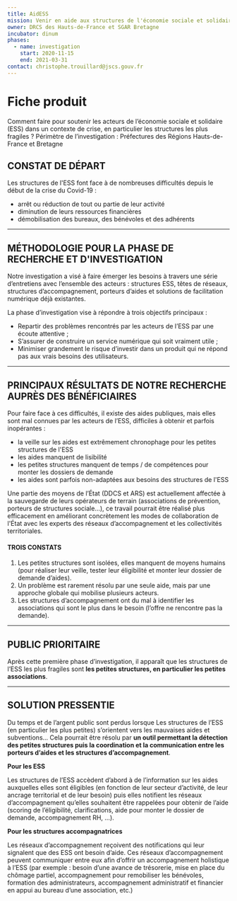 ```yaml
---
title: AidESS 
mission: Venir en aide aux structures de l'économie sociale et solidaire en simplifiant leur accès aux aides et aux financements publics dans un contexte de relance
owner: DRCS des Hauts-de-France et SGAR Bretagne
incubator: dinum 
phases: 
  - name: investigation
    start: 2020-11-15 
    end: 2021-03-31 
contact: christophe.trouillard@jscs.gouv.fr 
---
```


# Fiche produit

Comment faire pour soutenir les acteurs de l’économie sociale et solidaire (ESS) dans un contexte de crise, en particulier les structures les plus fragiles ?
Périmètre de l’investigation : Préfectures des Régions Hauts-de-France et Bretagne


## CONSTAT DE DÉPART
Les structures de l'ESS font face à de nombreuses difficultés depuis le début de la crise du Covid-19 :
- arrêt ou réduction de tout ou partie de leur activité
- diminution de leurs ressources financières 
- démobilisation des bureaux, des bénévoles et des adhérents


-----------------

## MÉTHODOLOGIE POUR LA PHASE DE RECHERCHE ET D'INVESTIGATION
Notre investigation a visé à faire émerger les besoins à travers une série d’entretiens avec l’ensemble des acteurs : structures ESS, têtes de réseaux, structures d’accompagnement, porteurs d’aides et solutions de facilitation numérique déjà existantes.

La phase d’investigation vise à répondre à trois objectifs principaux :
- Repartir des problèmes rencontrés par les acteurs de l’ESS par une écoute attentive ;
- S’assurer de construire un service numérique qui soit vraiment utile ;
- Minimiser grandement le risque d’investir dans un produit qui ne répond pas aux vrais besoins des utilisateurs.


-----------------

## PRINCIPAUX RÉSULTATS DE NOTRE RECHERCHE AUPRÈS DES BÉNÉFICIAIRES
Pour faire face à ces difficultés, il existe des aides publiques, mais elles sont mal connues par les acteurs de l’ESS, difficiles à obtenir et parfois inopérantes :
- la veille sur les aides est extrêmement chronophage pour les petites structures de l'ESS
- les aides manquent de lisibilité
- les petites structures manquent de temps / de compétences pour monter les dossiers de demande
- les aides sont parfois non-adaptées aux besoins des structures de l'ESS

Une partie des moyens de l’État (DDCS et ARS) est actuellement affectée à la sauvegarde de leurs opérateurs de terrain (associations de prévention, porteurs de structures sociale…), ce travail pourrait être réalisé plus efficacement en améliorant concrètement les modes de collaboration de l'État avec les experts des réseaux d’accompagnement et les collectivités territoriales.

#### TROIS CONSTATS
1. Les petites structures sont isolées, elles manquent de moyens humains (pour réaliser leur veille, tester leur éligibilité et monter leur dossier de demande d’aides).
2. Un problème est rarement résolu par une seule aide, mais par une approche globale qui mobilise plusieurs acteurs.
3. Les structures d’accompagnement ont du mal à identifier les associations qui sont le plus dans le besoin (l’offre ne rencontre pas la demande).


-----------------

## PUBLIC PRIORITAIRE
Après cette première phase d’investigation, il apparaît que les structures de l’ESS les plus fragiles sont **les petites structures, en particulier les petites associations**. 


-----------------

## SOLUTION PRESSENTIE
Du temps et de l’argent public sont perdus lorsque Les structures de l’ESS (en particulier les plus petites) s’orientent vers les mauvaises aides et subventions... Cela pourrait être résolu par **un outil permettant la détection des petites structures puis la coordination et la communication entre les porteurs d’aides et les structures d’accompagnement**.

**Pour les ESS**

Les structures de l’ESS accèdent d’abord à de l’information sur les aides auxquelles elles sont éligibles (en fonction de leur secteur d’activité, de leur ancrage territorial et de leur besoin) puis elles notifient les réseaux d’accompagnement qu’elles souhaitent être rappelées pour obtenir de l’aide (scoring de l’éligibilité, clarifications, aide pour monter le dossier de demande, accompagnement RH, ...).

**Pour les structures accompagnatrices**

Les réseaux d’accompagnement reçoivent des notifications qui leur signalent que des ESS ont besoin d’aide. Ces réseaux d’accompagnement peuvent communiquer entre eux afin d’offrir un accompagnement holistique à l’ESS (par exemple : besoin d’une avance de trésorerie, mise en place du chômage partiel, accompagnement pour remobiliser les bénévoles, formation des administrateurs, accompagnement administratif et financier en appui au bureau d’une association, etc.)



